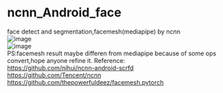 # ncnn_Android_face
face detect and segmentation,facemesh(mediapipe) by ncnn  
![image](https://github.com/FeiGeChuanShu/ncnn_Android_face/blob/main/result.gif)  
![image](https://github.com/FeiGeChuanShu/ncnn_Android_face/blob/main/facemesh.gif)  
PS:facemesh result maybe differen from mediapipe because of some ops convert,hope anyone refine it.
Reference:  
https://github.com/nihui/ncnn-android-scrfd  
https://github.com/Tencent/ncnn  
https://github.com/thepowerfuldeez/facemesh.pytorch  

